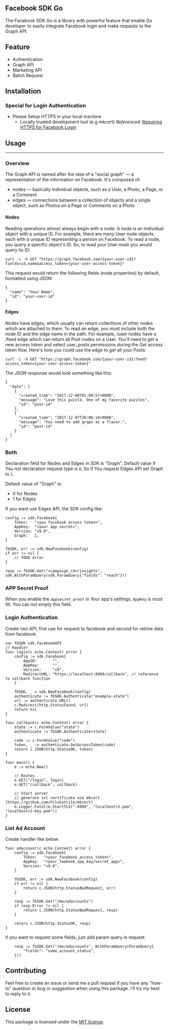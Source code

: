 
## Facebook SDK Go
The Facebook SDK Go is a library with powerful feature that enable Go developer to easily integrate Facebook login and make requests to the Graph API.

## Feature
- Authentication
- Graph API
- Marketing API
- Batch Request

## Installation
### Special for Login Authentication
- Please Setup HTTPS in your local machine
    - Locally trusted development tool (e.g mkcert)
    *Referenced:* [Requiring HTTPS for Facebook Login](https://developers.facebook.com/blog/post/2018/06/08/enforce-https-facebook-login/)

## Usage
---
### Overview
The Graph API is named after the idea of a "social graph" — a representation of the information on Facebook. It's composed of:
 - nodes — basically individual objects, such as a User, a Photo, a Page, or a Comment
 - edges — connections between a collection of objects and a single object, such as Photos on a Page or Comments on a Photo

#### Nodes
Reading operations almost always begin with a node. A node is an individual object with a unique ID. For example, there are many User node objects, each with a unique ID representing a person on Facebook. To read a node, you query a specific object's ID. So, to read your User node you would query its ID:
```
curl -i -X GET "https://graph.facebook.com/{your-user-id}?fields=id,name&access_token={your-user-access-token}"
```
This request would return the following fields (node properties) by default, formatted using JSON:

```
{
  "name": "Your Name",
  "id": "your-user-id"
}
```

#### Edges
Nodes have edges, which usually can return collections of other nodes which are attached to them. To read an edge, you must include both the node ID and the edge name in the path. For example, /user nodes have a /feed edge which can return all Post nodes on a User. You'll need to get a new access token and select user_posts permissions during the Get access token flow. Here's how you could use the edge to get all your Posts:
```
curl -i -X GET "https://graph.facebook.com/{your-user-id}/feed?access_token={your-user-access-token}"
```

The JSON response would look something like this:
```
{
  "data": [
    {
      "created_time": "2017-12-08T01:08:57+0000",
      "message": "Love this puzzle. One of my favorite puzzles",
      "id": "post-id"
    },
    {
      "created_time": "2017-12-07T20:06:14+0000",
      "message": "You need to add grape as a flavor.",
      "id": "post-id"
    }
  ]
}
```

### Both
Declaration field for Nodes and Edges in SDK is "Graph". Default value if You not declaration request type is `0`, So if You request Edges API set Graph to `1`.

Default value of "Graph" is:
 - 0 for Nodes
 - 1 for Edges

If you want use Edges API, the SDK config like:
```
config := sdk.Facebook{
	Token:   "<you facebook access token>",
	AppKey:  "<your app secret>",
	Version: "v9.0",
	Graph:   1,
}

fbSDK, err := sdk.NewFacebook(config)
if err != nil {
	// TODO error
}

resp := fbSDK.Get("<campaign_id>/insights", sdk.WithParamQuery(sdk.ParamQuery{"fields": "reach"}))
```

### APP Secret Proof
When you enable the `appsecret_proof` in Your app's settings, `AppKey` is must fill. You can not empty this field.

### Login Authentication
Create two API, first use for request to facebook and second for retrive data from facebook.
```
var fbSDK sdk.FacebookAPI
// Handler
func login(c echo.Context) error {
	config := sdk.Facebook{
		AppID:       "",
		AppKey:      "",
		Version:     "v9",
		RedirectURL: "https://localhost:8989/callback", // reference to callback function
	}

	fbSDK, _ = sdk.NewFacebook(config)
	authenticate := fbSDK.Authenticate("example-state")
	url := authenticate.URL()
	c.Redirect(http.StatusFound, url)
	return nil
}

func callback(c echo.Context) error {
	state := c.FormValue("state")
	authenticate := fbSDK.Authenticate(state)

	code := c.FormValue("code")
	token, _ := authenticate.GetAccessToken(code)
	return c.JSON(http.StatusOK, token)
}

func main() {
	e := echo.New()

	// Routes
	e.GET("/login", login)
	e.GET("/callback", callback)

	// Start server
	// generate ssl certificate use mkcert (https://github.com/FiloSottile/mkcert)
	e.Logger.Fatal(e.StartTLS(":8989", "localhost+2.pem", "localhost+2-key.pem"))
}
```

### List Ad Account
Create handler like below:
```
func adaccount(c echo.Context) error {
	config := sdk.Facebook{
		Token:   "<your_facebook_access_token>",
		AppKey:  "<your_faebook_app_key/secret_app>",
		Version: "v9.0",
	}

	fbSDK, err := sdk.NewFacebook(config)
	if err != nil {
		return c.JSON(http.StatusBadRequest, err)
	}

	resp := fbSDK.Get("/me/adaccounts")
	if resp.Error != nil {
		return c.JSON(http.StatusBadRequest, resp)
	}

	return c.JSON(http.StatusOK, resp)
}
```

if you want to request some fields, just add param query in request:
```
	resp := fbSDK.Get("/me/adaccounts", WithParamQuery(ParamQuery{
		"fields": "name,account_status",
	}))
```

## Contributing
Feel free to create an issue or send me a pull request if you have any "how-to" question or bug or suggestion when using this package. I'll try my best to reply to it.

## License
This package is licensed under the [MIT license](https://choosealicense.com/licenses/mit/).
